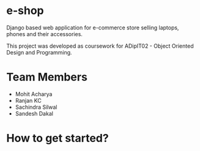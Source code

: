 # e-shop
Django based web application for e-commerce store selling laptops, phones and their accessories.

This project was developed as coursework for ADipIT02 - Object Oriented Design and Programming.

# Team Members
- Mohit Acharya
- Ranjan KC
- Sachindra Silwal
- Sandesh Dakal

# How to get started?
